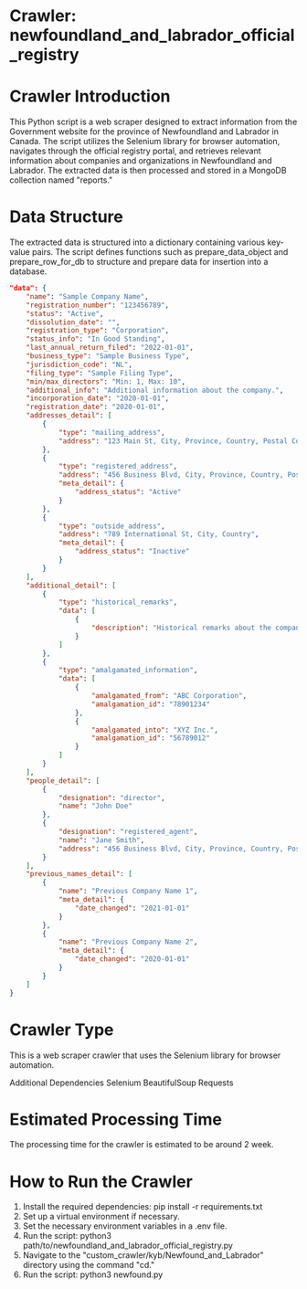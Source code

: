 
# Crawler: newfoundland_and_labrador_official_registry

# Crawler Introduction
This Python script is a web scraper designed to extract information from the Government website for the province of Newfoundland and Labrador in Canada. The script utilizes the Selenium library for browser automation, navigates through the official registry portal, and retrieves relevant information about companies and organizations in Newfoundland and Labrador. The extracted data is then processed and stored in a MongoDB collection named "reports."

# Data Structure
The extracted data is structured into a dictionary containing various key-value pairs. The script defines functions such as prepare_data_object and prepare_row_for_db to structure and prepare data for insertion into a database.
```json
"data": {
    "name": "Sample Company Name",
    "registration_number": "123456789",
    "status": "Active",
    "dissolution_date": "",
    "registration_type": "Corporation",
    "status_info": "In Good Standing",
    "last_annual_return_filed": "2022-01-01",
    "business_type": "Sample Business Type",
    "jurisdiction_code": "NL",
    "filing_type": "Sample Filing Type",
    "min/max_directors": "Min: 1, Max: 10",
    "additional_info": "Additional information about the company.",
    "incorporation_date": "2020-01-01",
    "registration_date": "2020-01-01",
    "addresses_detail": [
        {
            "type": "mailing_address",
            "address": "123 Main St, City, Province, Country, Postal Code"
        },
        {
            "type": "registered_address",
            "address": "456 Business Blvd, City, Province, Country, Postal Code",
            "meta_detail": {
                "address_status": "Active"
            }
        },
        {
            "type": "outside_address",
            "address": "789 International St, City, Country",
            "meta_detail": {
                "address_status": "Inactive"
            }
        }
    ],
    "additional_detail": [
        {
            "type": "historical_remarks",
            "data": [
                {
                    "description": "Historical remarks about the company."
                }
            ]
        },
        {
            "type": "amalgamated_information",
            "data": [
                {
                    "amalgamated_from": "ABC Corporation",
                    "amalgamation_id": "78901234"
                },
                {
                    "amalgamated_into": "XYZ Inc.",
                    "amalgamation_id": "56789012"
                }
            ]
        }
    ],
    "people_detail": [
        {
            "designation": "director",
            "name": "John Doe"
        },
        {
            "designation": "registered_agent",
            "name": "Jane Smith",
            "address": "456 Business Blvd, City, Province, Country, Postal Code"
        }
    ],
    "previous_names_detail": [
        {
            "name": "Previous Company Name 1",
            "meta_detail": {
                "date_changed": "2021-01-01"
            }
        },
        {
            "name": "Previous Company Name 2",
            "meta_detail": {
                "date_changed": "2020-01-01"
            }
        }
    ]
}
```

# Crawler Type
This is a web scraper crawler that uses the Selenium library for browser automation.

Additional Dependencies
Selenium
BeautifulSoup
Requests

# Estimated Processing Time
The processing time for the crawler is estimated to be around 2 week.


# How to Run the Crawler
1. Install the required dependencies: pip install -r requirements.txt
2. Set up a virtual environment if necessary.
3. Set the necessary environment variables in a .env file.
4. Run the script: python3 path/to/newfoundland_and_labrador_official_registry.py
5. Navigate to the "custom_crawler/kyb/Newfound_and_Labrador" directory using the command "cd."
6. Run the script: python3 newfound.py
